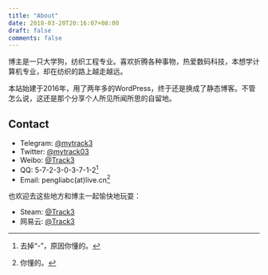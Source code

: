 ```yaml
---
title: "About"
date: 2018-03-20T20:16:07+08:00
draft: false
comments: false
---
```


博主是一只大学狗，纺织工程专业。喜欢折腾各种事物，热爱数码科技，本想学计算机专业，却在纺织的路上越走越远。

本站始建于2016年，用了两年多的WordPress，终于还是换成了静态博客。不管怎么说，这还是那个分享个人所见所闻所思的自留地。

## Contact

* Telegram: [@mytrack3](http://t.me/mytrack3)
* Twitter: [@mytrack03](https://twitter.com/mytrack03)
* Weibo: [@Track3](http://weibo.com/u/2350674815)
* QQ: 5-7-2-3-0-3-7-1-2[^1]
* Email: pengliabc(at)live.cn[^2]

也欢迎去这些地方和博主一起愉快地玩耍：

* Steam: [@Track3](http://steamcommunity.com/profiles/76561198244211610)
* 网易云: [@Track3](http://music.163.com/#/user/home?id=34583669)

[^1]: 去掉“-”，原因你懂的。

[^2]: 你懂的。